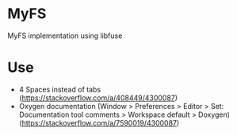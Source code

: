 # MyFS
MyFS implementation using libfuse

# Use
- 4 Spaces instead of tabs (https://stackoverflow.com/a/408449/4300087)
- Oxygen documentation (Window > Preferences > Editor > Set: Documentation tool comments > Workspace default > Doxygen) (https://stackoverflow.com/a/7590019/4300087)

